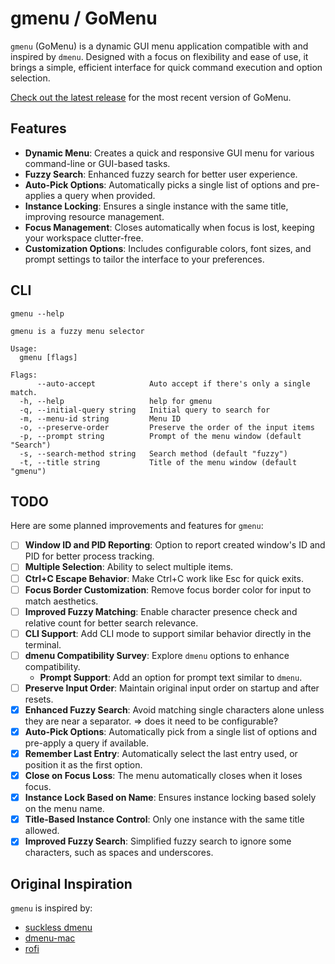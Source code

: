 # gmenu / GoMenu

`gmenu` (GoMenu) is a dynamic GUI menu application compatible with and inspired by `dmenu`. Designed with a focus on flexibility and ease of use, it brings a simple, efficient interface for quick command execution and option selection.

[Check out the latest release](https://github.com/hamidzr/gmenu-bins/releases) for the most recent version of GoMenu.

## Features

- **Dynamic Menu**: Creates a quick and responsive GUI menu for various command-line or GUI-based tasks.
- **Fuzzy Search**: Enhanced fuzzy search for better user experience.
- **Auto-Pick Options**: Automatically picks a single list of options and pre-applies a query when provided.
- **Instance Locking**: Ensures a single instance with the same title, improving resource management.
- **Focus Management**: Closes automatically when focus is lost, keeping your workspace clutter-free.
- **Customization Options**: Includes configurable colors, font sizes, and prompt settings to tailor the interface to your preferences.


## CLI

```shell
gmenu --help

gmenu is a fuzzy menu selector

Usage:
  gmenu [flags]

Flags:
      --auto-accept            Auto accept if there's only a single match.
  -h, --help                   help for gmenu
  -q, --initial-query string   Initial query to search for
  -m, --menu-id string         Menu ID
  -o, --preserve-order         Preserve the order of the input items
  -p, --prompt string          Prompt of the menu window (default "Search")
  -s, --search-method string   Search method (default "fuzzy")
  -t, --title string           Title of the menu window (default "gmenu")
```

## TODO

Here are some planned improvements and features for `gmenu`:

- [ ] **Window ID and PID Reporting**: Option to report created window's ID and PID for better process tracking.
- [ ] **Multiple Selection**: Ability to select multiple items.
- [ ] **Ctrl+C Escape Behavior**: Make Ctrl+C work like Esc for quick exits.
- [ ] **Focus Border Customization**: Remove focus border color for input to match aesthetics.
- [ ] **Improved Fuzzy Matching**: Enable character presence check and relative count for better search relevance.
- [ ] **CLI Support**: Add CLI mode to support similar behavior directly in the terminal.
- [ ] **dmenu Compatibility Survey**: Explore `dmenu` options to enhance compatibility.
  - **Prompt Support**: Add an option for prompt text similar to `dmenu`.
- [ ] **Preserve Input Order**: Maintain original input order on startup and after resets.
- [x] **Enhanced Fuzzy Search**: Avoid matching single characters alone unless they are near a separator. => does it need to be configurable?
- [x] **Auto-Pick Options**: Automatically pick from a single list of options and pre-apply a query if available.
- [x] **Remember Last Entry**: Automatically select the last entry used, or position it as the first option.
- [x] **Close on Focus Loss**: The menu automatically closes when it loses focus.
- [x] **Instance Lock Based on Name**: Ensures instance locking based solely on the menu name.
- [x] **Title-Based Instance Control**: Only one instance with the same title allowed.
- [x] **Improved Fuzzy Search**: Simplified fuzzy search to ignore some characters, such as spaces and underscores.

## Original Inspiration

`gmenu` is inspired by:

- [suckless dmenu](https://tools.suckless.org/dmenu/)
- [dmenu-mac](https://github.com/s7ephen/dmenu-mac)
- [rofi](https://github.com/davatorium/rofi)
